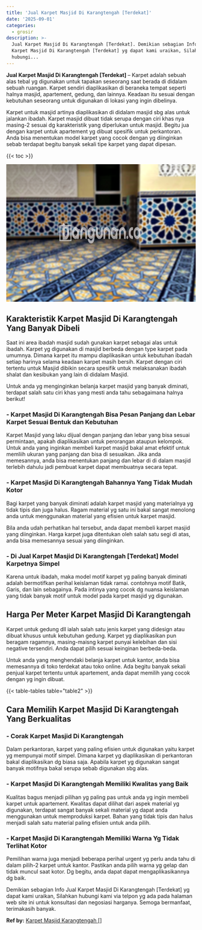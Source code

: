 ```yaml
---
title: 'Jual Karpet Masjid Di Karangtengah [Terdekat]'
date: '2025-09-01'
categories:
  - grosir
description: >-
  Jual Karpet Masjid Di Karangtengah [Terdekat]. Demikian sebagian Info Jual
  Karpet Masjid Di Karangtengah [Terdekat] yg dapat kami uraikan, Silahkan
  hubungi...
---
```


**Jual Karpet Masjid Di Karangtengah \[Terdekat\]** – Karpet adalah sebuah alas tebal yg digunakan untuk tapakan seseorang saat berada di didalam sebuah ruangan. Karpet sendiri diaplikasikan di beraneka tempat seperti halnya masjid, apartement, gedung, dan lainnya. Keadaan itu sesuai dengan kebutuhan seseorang untuk digunakan di lokasi yang ingin dibelinya.

Karpet untuk masjid artinya diaplikasikan di didalam masjid sbg alas untuk jalankan ibadah. Karpet masjid dibuat tidak serupa dengan ciri khas nya masing-2 sesuai dg karakteristik yang diperlukan untuk masjid. Begitu jua dengan karpet untuk apartement yg dibuat spesifik untuk perkantoran. Anda bisa menentukan model karpet yang cocok dengan yg diinginkan sebab terdapat begitu banyak sekali tipe karpet yang dapat dipesan.

{{< toc >}}

![Jual Karpet Masjid Di Karangtengah [Terdekat]](/images/grosir-karpet-murah-44.png)

## Karakteristik Karpet Masjid Di Karangtengah Yang Banyak Dibeli

Saat ini area ibadah masjid sudah gunakan karpet sebagai alas untuk ibadah. Karpet yg digunakan di masjid berbeda dengan type karpet pada umumnya. Dimana karpet itu mampu diaplikasikan untuk kebutuhan ibadah setiap harinya selama keadaan karpet masih bersih. Karpet dengan ciri tertentu untuk Masjid dibikin secara spesifik untuk melaksanakan ibadah shalat dan kesibukan yang lain di didalam Masjid.

Untuk anda yg menginginkan belanja karpet masjid yang banyak diminati, terdapat salah satu ciri khas yang mesti anda tahu sebagaimana halnya berikut!

### \- Karpet Masjid Di Karangtengah Bisa Pesan Panjang dan Lebar Karpet Sesuai Bentuk dan Kebutuhan

Karpet Masjid yang laku dijual dengan panjang dan lebar yang bisa sesuai permintaan, apakah diaplikasikan untuk perorangan ataupun kelompok. Untuk anda yang inginkan membeli karpet masjid bakal amat efektif untuk memliih ukuran yang panjang dan bisa di sesuaikan. Jika anda memesannya, anda bisa menentukan panjang dan lebar di di dalam masjid terlebih dahulu jadi pembuat karpet dapat membuatnya secara tepat.

### \- Karpet Masjid Di Karangtengah Bahannya Yang Tidak Mudah Kotor

Bagi karpet yang banyak diminati adalah karpet masjid yang materialnya yg tidak tipis dan juga halus. Ragam material yg satu ini bakal sangat menolong anda untuk menggunakan material yang efisien untuk karpet masjid.

Bila anda udah perhatikan hal tersebut, anda dapat membeli karpet masjid yang diinginkan. Harga karpet juga ditentukan oleh salah satu segi di atas, anda bisa memesannya sesuai yang diinginkan.

### \- Di Jual Karpet Masjid Di Karangtengah \[Terdekat\] Model Karpetnya Simpel

Karena untuk ibadah, maka model motif karpet yg paling banyak diminati adalah bermotifkan perihal keislaman tidak ramai. contohnya motif Batik, Garis, dan lain sebagainya. Pada intinya yang cocok dg nuansa keislaman yang tidak banyak motif untuk model pada karpet masjid yg digunakan.

## Harga Per Meter Karpet Masjid Di Karangtengah

Karpet untuk gedung dll ialah salah satu jenis karpet yang didesign atau dibuat khusus untuk kebutuhan gedung. Karpet yg diaplikasikan pun beragam ragamnya, masing-maisng karpet punyai kelebihan dan sisi negative tersendiri. Anda dapat pilih sesuai keinginan berbeda-beda.

Untuk anda yang menghendaki belanja karpet untuk kantor, anda bisa memesannya di toko terdekat atau toko online. Ada begitu banyak sekali penjual karpet tertentu untuk apartement, anda dapat memilih yang cocok dengan yg ingin dibuat.

{{< table-tables table="table2" >}}

## Cara Memilih Karpet Masjid Di Karangtengah Yang Berkualitas

### \- Corak Karpet Masjid Di Karangtengah

Dalam perkantoran, karpet yang paling efisien untuk digunakan yaitu karpet yg mempunyai motif simpel. Dimana karpet yg diaplikasikan di perkantoran bakal diaplikasikan dg biasa saja. Apabila karpet yg digunakan sangat banyak motifnya bakal serupa sebab digunakan sbg alas.

### \- Karpet Masjid Di Karangtengah Memiliki Kwalitas yang Baik

Kualitas bagus menjadi pilihan yg paling pas untuk anda yg ingin membeli karpet untuk apartement. Kwalitas dapat dilihat dari aspek material yg digunakan, terdapat sangat banyak sekali material yg dapat anda menggunakan untuk memproduksi karpet. Bahan yang tidak tipis dan halus menjadi salah satu material paling efisien untuk anda pilih.

### \- Karpet Masjid Di Karangtengah Memiliki Warna Yg Tidak Terlihat Kotor

Pemilihan warna juga menjadi beberapa perihal urgent yg perlu anda tahu di dalam pilih-2 karpet untuk kantor. Pastikan anda pilih warna yg gelap dan tidak muncul saat kotor. Dg begitu, anda dapat dapat mengaplikasikannya dg baik.

Demikian sebagian Info Jual Karpet Masjid Di Karangtengah \[Terdekat\] yg dapat kami uraikan, Silahkan hubungi kami via telpon yg ada pada halaman web site ini untuk konsultasi dan negosiasi harganya. Semoga bermanfaat, terimakasih banyak.

**Ref by:**  [Karpet Masjid Karangtengah []](https://id.wikipedia.org/wiki/Karpet)
